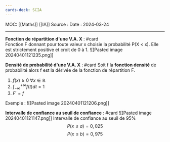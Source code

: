 ```yaml
---
cards-deck: SCIA
---
```

MOC: [[Maths]] [[IA]]
Source :
Date : 2024-03-24
***

**Fonction de répartition d'une V.A. X** : #card  
Fonction F donnant pour toute valeur x choisie la probabilité P(X < x). Elle est strictement positive et croit de 0 à 1. 
![[Pasted image 20240401121235.png]]

**Densité de probabilité d'une V.A. X** : #card 
Soit f la **fonction densité** de probabilité alors f est la dérivée de la fonction de répartition F.
1. $f(x) \ge 0 \ \forall x \in \mathbb R$
2. $\int ^{+\infty} _{-\infty} f(t) dt = 1$
3. $F'=f$

Exemple :
![[Pasted image 20240401121206.png]]

**Intervalle de confiance au seuil de confiance** : #card 
![[Pasted image 20240401121147.png]]
Intervalle de confiance au seuil de 95%
$$P(x \le a) = 0,025$$
$$P(x \le b) = 0,975$$

